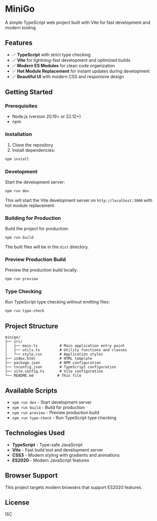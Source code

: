 # MiniGo

A simple TypeScript web project built with Vite for fast development and modern tooling.

## Features

- ✅ **TypeScript** with strict type checking
- ✅ **Vite** for lightning-fast development and optimized builds
- ✅ **Modern ES Modules** for clean code organization
- ✅ **Hot Module Replacement** for instant updates during development
- ✅ **Beautiful UI** with modern CSS and responsive design

## Getting Started

### Prerequisites

- Node.js (version 20.19+ or 22.12+)
- npm

### Installation

1. Clone the repository
2. Install dependencies:

```bash
npm install
```

### Development

Start the development server:

```bash
npm run dev
```

This will start the Vite development server on `http://localhost:3000` with hot module replacement.

### Building for Production

Build the project for production:

```bash
npm run build
```

The built files will be in the `dist` directory.

### Preview Production Build

Preview the production build locally:

```bash
npm run preview
```

### Type Checking

Run TypeScript type checking without emitting files:

```bash
npm run type-check
```

## Project Structure

```
minigo/
├── src/
│   ├── main.ts          # Main application entry point
│   ├── utils.ts         # Utility functions and classes
│   └── style.css        # Application styles
├── index.html           # HTML template
├── package.json         # NPM configuration
├── tsconfig.json        # TypeScript configuration
├── vite.config.ts       # Vite configuration
└── README.md           # This file
```

## Available Scripts

- `npm run dev` - Start development server
- `npm run build` - Build for production
- `npm run preview` - Preview production build
- `npm run type-check` - Run TypeScript type checking

## Technologies Used

- **TypeScript** - Type-safe JavaScript
- **Vite** - Fast build tool and development server
- **CSS3** - Modern styling with gradients and animations
- **ES2020** - Modern JavaScript features

## Browser Support

This project targets modern browsers that support ES2020 features.

## License

ISC
